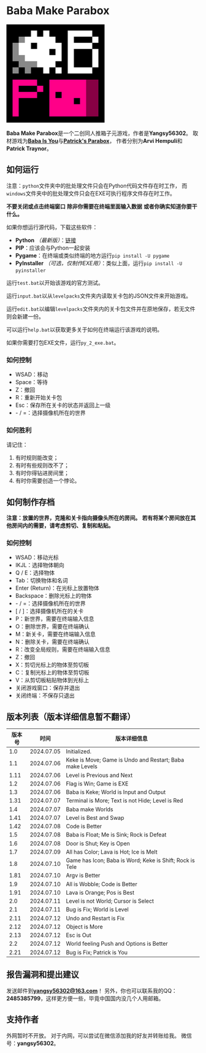 # Baba Make Parabox

![游戏图标](BabaMakeParabox.png)

**Baba Make Parabox**是一个二创同人推箱子元游戏，作者是**Yangsy56302**。
取材游戏为[**Baba Is You**](https://hempuli.com/baba/)与[**Patrick's Parabox**](https://www.patricksparabox.com/)，
作者分别为**Arvi Hempuli**和**Patrick Traynor**。

## 如何运行

注意：`python`文件夹中的批处理文件只会在Python代码文件存在时工作，
而`windows`文件夹中的批处理文件只会在EXE可执行程序文件存在时工作。

**不要关闭或点击终端窗口**
**除非你需要在终端里面输入数据**
**或者你确实知道你要干什么。**

如果你想运行源代码，下载这些软件：
- **Python** *（最新版）*：[链接](https://www.python.org/downloads/)
- **PIP**：应该会与Python一起安装
- **Pygame**：在终端或类似终端的地方运行`pip install -U pygame`
- **PyInstaller** *（可选，仅制作EXE用）*：类似上面，运行`pip install -U pyinstaller`

运行`test.bat`以开始该游戏的官方测试。

运行`input.bat`以从`levelpacks`文件夹内读取关卡包的JSON文件来开始游戏。

运行`edit.bat`以编辑`levelpacks`文件夹内的关卡包文件并在原地保存，若无文件则会新建一份。

可以运行`help.bat`以获取更多关于如何在终端运行该游戏的说明。

如果你需要打包EXE文件，运行`py_2_exe.bat`。

### 如何控制

- WSAD：移动
- Space：等待
- Z：撤回
- R：重新开始关卡包
- Esc：保存所在关卡的状态并返回上一级
- \- / =：选择摄像机所在的世界

### 如何胜利

请记住：

1. 有时规则能改变；
2. 有时有些规则改不了；
3. 有时你得钻进房间里；
4. 有时你需要创造一个悖论。

## 如何制作存档

**注意：放置的世界，克隆和关卡指向摄像头所在的房间。**
**若有将某个房间放在其他房间内的需要，请考虑剪切、复制和粘贴。**

### 如何控制

- WSAD：移动光标
- IKJL：选择物体朝向
- Q / E：选择物体
- Tab：切换物体和名词
- Enter (Return)：在光标上放置物体
- Backspace：删除光标上的物体
- \- / =：选择摄像机所在的世界
- \[ / \]：选择摄像机所在的关卡
- P：新世界，需要在终端输入信息
- O：删除世界，需要在终端确认
- M：新关卡，需要在终端输入信息
- N：删除关卡，需要在终端确认
- R：改变全局规则，需要在终端输入信息
- Z：撤回
- X：剪切光标上的物体至剪切板
- C：复制光标上的物体至剪切板
- V：从剪切板粘贴物体到光标上
- 关闭游戏窗口：保存并退出
- 关闭终端：不保存只退出

## 版本列表（版本详细信息暂不翻译）

| 版本号 |    时间    | 版本详细信息 |
|--------|------------|--------------|
| 1.0    | 2024.07.05 | Initialized. |
| 1.1    | 2024.07.06 | Keke is Move; Game is Undo and Restart; Baba make Levels |
| 1.11   | 2024.07.06 | Level is Previous and Next |
| 1.2    | 2024.07.06 | Flag is Win; Game is EXE |
| 1.3    | 2024.07.06 | Baba is Keke; World is Input and Output |
| 1.31   | 2024.07.07 | Terminal is More; Text is not Hide; Level is Red |
| 1.4    | 2024.07.07 | Baba make Worlds |
| 1.41   | 2024.07.07 | Level is Best and Swap |
| 1.42   | 2024.07.08 | Code is Better |
| 1.5    | 2024.07.08 | Baba is Float; Me is Sink; Rock is Defeat |
| 1.6    | 2024.07.08 | Door is Shut; Key is Open |
| 1.7    | 2024.07.09 | All has Color; Lava is Hot; Ice is Melt |
| 1.8    | 2024.07.10 | Game has Icon; Baba is Word; Keke is Shift; Rock is Tele |
| 1.81   | 2024.07.10 | Argv is Better |
| 1.9    | 2024.07.10 | All is Wobble; Code is Better |
| 1.91   | 2024.07.10 | Lava is Orange; Pos is Best |
| 2.0    | 2024.07.11 | Level is not World; Cursor is Select |
| 2.1    | 2024.07.11 | Bug is Fix; World is Level |
| 2.11   | 2024.07.12 | Undo and Restart is Fix |
| 2.12   | 2024.07.12 | Object is More |
| 2.13   | 2024.07.12 | Esc is Out |
| 2.2    | 2024.07.12 | World feeling Push and Options is Better |
| 2.21   | 2024.07.12 | Bug is Fix; Patrick is You |

## 报告漏洞和提出建议

发送邮件到**yangsy56302@163.com**！
另外，你也可以联系我的QQ：**2485385799**，这样更方便一些，毕竟中国国内没几个人用邮箱。

## 支持作者

外网暂时不开放。
对于内网，可以尝试在微信添加我的好友并转账给我。
微信号：**yangsy56302**。